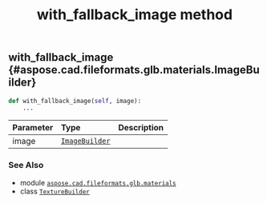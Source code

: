 ﻿---
title: with_fallback_image method
second_title: Aspose.CAD for Python via .NET API References
description: 
type: docs
weight: 50
url: /python-net/aspose.cad.fileformats.glb.materials/texturebuilder/with_fallback_image/
is_root: false
---

## with_fallback_image {#aspose.cad.fileformats.glb.materials.ImageBuilder}





```python
def with_fallback_image(self, image):
    ...
```


| Parameter | Type | Description |
| :- | :- | :- |
| image | [`ImageBuilder`](/cad/python-net/aspose.cad.fileformats.glb.materials/imagebuilder) |  |



### See Also
* module [`aspose.cad.fileformats.glb.materials`](../../)
* class [`TextureBuilder`](/cad/python-net/aspose.cad.fileformats.glb.materials/texturebuilder)
